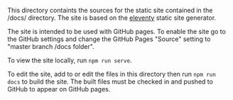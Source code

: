This directory containts the sources for the static site contained in the /docs/ directory. The site is based on the [eleventy](11ty.dev) static site generator.

The site is intended to be used with GitHub pages. To enable the site go to the GitHub settings and change the GitHub Pages "Source" setting to "master branch /docs folder".

To view the site locally, run `npm run serve`.

To edit the site, add to or edit the files in this directory then run `npm run docs` to build the site. The built files must be checked in and pushed to GitHub to appear on GitHub pages.
